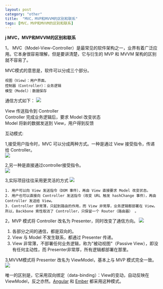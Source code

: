 ```yaml
---
layout: post
category: "other"
title:  "MVC，MVP和MVVM的区别和联系"
tags: [MVC，MVP和MVVM的区别和联系]
---
```

**j MVC，MVP和MVVM的区别和联系**

1，	MVC（Model-View-Controller）是最常见的软件架构之一，业界有着广泛应用。它本身很容易理解，但是要讲清楚，它与衍生的 MVP 和 MVVM 架构的区别就不容易了。

MVC模式的意思是，软件可以分成三个部分。

	视图（View）：用户界面。
	控制器（Controller）：业务逻辑
	模型（Model）：数据保存

通信方式如下：
![](https://github.com/wangyuansxya/wangyuansxya.github.io/blob/master/assets/mvc-mvp-mvvm/mvc01.png?raw=true)

View 传送指令到 Controller <br>
Controller 完成业务逻辑后，要求 Model 改变状态 <br>
Model 将新的数据发送到 View，用户得到反馈 <br>

互动模式:

1,接受用户指令时，MVC 可以分成两种方式。一种是通过 View 接受指令，传递给 Controller。<br>
![](https://github.com/wangyuansxya/wangyuansxya.github.io/blob/master/assets/mvc-mvp-mvvm/mvc02.png?raw=true)

2,另一种是直接通过controller接受指令。<br>
![](https://github.com/wangyuansxya/wangyuansxya.github.io/blob/master/assets/mvc-mvp-mvvm/mvc03.png?raw=true)

3,实际项目往往采用更灵活的方式
![](https://github.com/wangyuansxya/wangyuansxya.github.io/blob/master/assets/mvc-mvp-mvvm/mvc04.png?raw=true)

	1. 用户可以向 View 发送指令（DOM 事件），再由 View 直接要求 Model 改变状态。
	2. 用户也可以直接向 Controller 发送指令（改变 URL 触发 hashChange 事件），再由 Controller 发送给 View。
	3. Controller 非常薄，只起到路由的作用，而 View 非常厚，业务逻辑都部署在 View。所以，Backbone 索性取消了 Controller，只保留一个 Router（路由器） 。

2，MVP 模式将 Controller 改名为 Presenter，同时改变了通信方向。
![](https://github.com/wangyuansxya/wangyuansxya.github.io/blob/master/assets/mvc-mvp-mvvm/mvp.png?raw=true)

1. 各部分之间的通信，都是双向的。
2. View 与 Model 不发生联系，都通过 Presenter 传递。
3. View 非常薄，不部署任何业务逻辑，称为"被动视图"（Passive View），即没有任何主动性，而 Presenter非常厚，所有逻辑都部署在那里。

3,MVVM模式将 Presenter 改名为 ViewModel，基本上与 MVP 模式完全一致。
![](https://github.com/wangyuansxya/wangyuansxya.github.io/blob/master/assets/mvc-mvp-mvvm/mvvm.png?raw=true)

唯一的区别是，它采用双向绑定（data-binding）：View的变动，自动反映在 ViewModel，反之亦然。[Angular](https://angularjs.org/) 和 [Ember](https://emberjs.com/) 都采用这种模式。